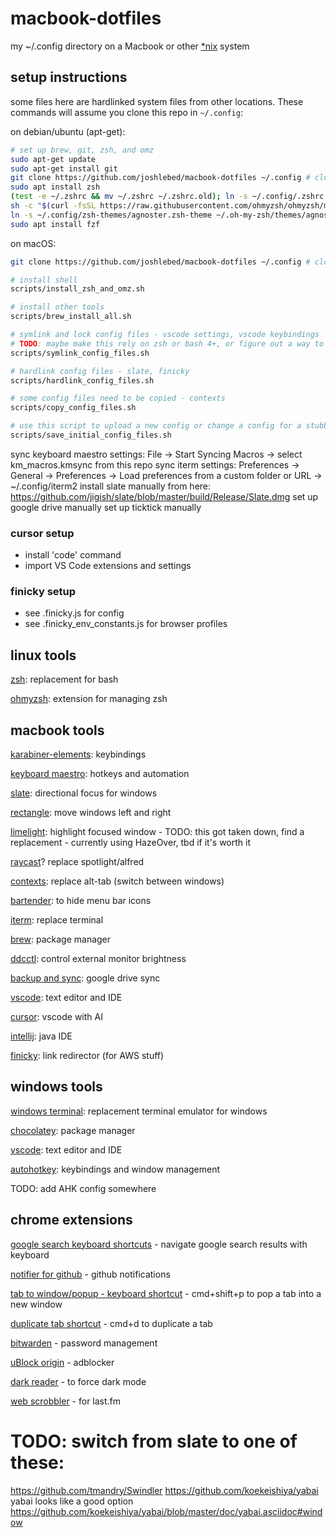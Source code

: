 # macbook-dotfiles

my ~/.config directory on a Macbook or other
[\*nix](https://www.computerhope.com/jargon/num/nix.htm) system

## setup instructions

some files here are hardlinked system files from other locations. These commands
will assume you clone this repo in `~/.config`:

on debian/ubuntu (apt-get):

```zsh
# set up brew, git, zsh, and omz
sudo apt-get update
sudo apt-get install git
git clone https://github.com/joshlebed/macbook-dotfiles ~/.config # clone this repo
sudo apt install zsh
(test -e ~/.zshrc && mv ~/.zshrc ~/.zshrc.old); ln -s ~/.config/.zshrc ~/.zshrc # link zsh config - has to be a symlink or it gets overwritten by some workflows
sh -c "$(curl -fsSL https://raw.githubusercontent.com/ohmyzsh/ohmyzsh/master/tools/install.sh)" # install omz
ln -s ~/.config/zsh-themes/agnoster.zsh-theme ~/.oh-my-zsh/themes/agnoster.zsh-theme # link omz theme
sudo apt install fzf
```

on macOS:

```zsh
git clone https://github.com/joshlebed/macbook-dotfiles ~/.config # clone this repo

# install shell
scripts/install_zsh_and_omz.sh

# install other tools
scripts/brew_install_all.sh

# symlink and lock config files - vscode settings, vscode keybindings
# TODO: maybe make this rely on zsh or bash 4+, or figure out a way to make this code work with spaces in file paths
scripts/symlink_config_files.sh

# hardlink config files - slate, finicky
scripts/hardlink_config_files.sh

# some config files need to be copied - contexts
scripts/copy_config_files.sh

# use this script to upload a new config or change a config for a stubborn program
scripts/save_initial_config_files.sh
```

sync keyboard maestro settings: File -> Start Syncing Macros -> select
km_macros.kmsync from this repo sync iterm settings: Preferences -> General ->
Preferences -> Load preferences from a custom folder or URL -> ~/.config/iterm2
install slate manually from here:
https://github.com/jigish/slate/blob/master/build/Release/Slate.dmg set up
google drive manually set up ticktick manually

### cursor setup

- install 'code' command
- import VS Code extensions and settings

### finicky setup

- see .finicky.js for config
- see .finicky_env_constants.js for browser profiles

## linux tools

[zsh](https://github.com/ohmyzsh/ohmyzsh/wiki/Installing-ZSH): replacement for
bash

[ohmyzsh](https://github.com/ohmyzsh/ohmyzsh): extension for managing zsh

## macbook tools

[karabiner-elements](https://karabiner-elements.pqrs.org/): keybindings

[keyboard maestro](https://www.keyboardmaestro.com/main/): hotkeys and
automation

[slate](https://github.com/jigish/slate): directional focus for windows

[rectangle](https://rectangleapp.com/): move windows left and right

[limelight](https://github.com/koekeishiya/limelight): highlight focused
window - TODO: this got taken down, find a replacement - currently using
HazeOver, tbd if it's worth it

[raycast](https://www.raycast.com/)? replace spotlight/alfred

[contexts](https://contexts.co/): replace alt-tab (switch between windows)

[bartender](https://www.macbartender.com/Bartender4/): to hide menu bar icons

[iterm](https://iterm2.com/): replace terminal

[brew](https://brew.sh/): package manager

[ddcctl](https://github.com/kfix/ddcctl): control external monitor brightness

[backup and sync](https://www.google.com/drive/download/): google drive sync

[vscode](https://code.visualstudio.com/): text editor and IDE

[cursor](https://www.cursor.com/): vscode with AI

[intellij](https://www.jetbrains.com/idea/): java IDE

[finicky](https://github.com/johnste/finicky): link redirector (for AWS stuff)

## windows tools

[windows terminal](https://github.com/microsoft/terminal): replacement terminal
emulator for windows

[chocolatey](https://chocolatey.org/install#individual): package manager

[vscode](https://code.visualstudio.com/): text editor and IDE

[autohotkey](https://www.autohotkey.com/): keybindings and window management

TODO: add AHK config somewhere

## chrome extensions

[google search keyboard shortcuts](https://chrome.google.com/webstore/detail/google-search-keyboard-sh/iobmefdldoplhmonnnkchglfdeepnfhd) -
navigate google search results with keyboard

[notifier for github](https://chrome.google.com/webstore/detail/notifier-for-github/lmjdlojahmbbcodnpecnjnmlddbkjhnn) -
github notifications

[tab to window/popup - keyboard shortcut](https://chrome.google.com/webstore/detail/tab-to-windowpopup-keyboa/adbkphmimfcaeonicpmamfddbbnphikh) -
cmd+shift+p to pop a tab into a new window

[duplicate tab shortcut](https://chrome.google.com/webstore/detail/duplicate-tab-shortcut/klehggjefofgiajjfpoebdidnpjmljhb) -
cmd+d to duplicate a tab

[bitwarden](https://chrome.google.com/webstore/detail/bitwarden-free-password-m/nngceckbapebfimnlniiiahkandclblb) -
password management

[uBlock origin](https://chrome.google.com/webstore/detail/ublock-origin/cjpalhdlnbpafiamejdnhcphjbkeiagm) -
adblocker

[dark reader](https://chrome.google.com/webstore/detail/dark-reader/eimadpbcbfnmbkopoojfekhnkhdbieeh) -
to force dark mode

[web scrobbler](https://chromewebstore.google.com/detail/web-scrobbler/hhinaapppaileiechjoiifaancjggfjm?pli=1) -
for last.fm

# TODO: switch from slate to one of these:

https://github.com/tmandry/Swindler https://github.com/koekeishiya/yabai yabai
looks like a good option
https://github.com/koekeishiya/yabai/blob/master/doc/yabai.asciidoc#window
